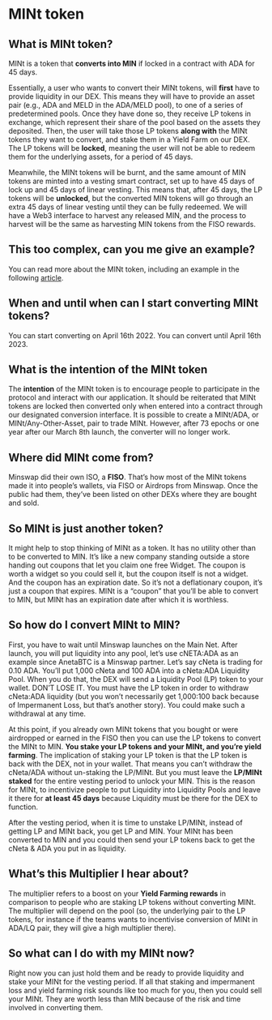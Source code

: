 # MINt token

## What is MINt token?

MINt is a token that **converts into MIN** if locked in a contract with ADA for 45 days.&#x20;

Essentially, a user who wants to convert their MINt tokens, will **first** have to provide liquidity in our DEX. This means they will have to provide an asset pair (e.g., ADA and MELD in the ADA/MELD pool), to one of a series of predetermined pools. Once they have done so, they receive LP tokens in exchange, which represent their share of the pool based on the assets they deposited. Then, the user will take those LP tokens **along with** the MINt tokens they want to convert, and stake them in a Yield Farm on our DEX. The LP tokens will be **locked**, meaning the user will not be able to redeem them for the underlying assets, for a period of 45 days.

Meanwhile, the MINt tokens will be burnt, and the same amount of MIN tokens are minted into a vesting smart contract, set up to have 45 days of lock up and 45 days of linear vesting. This means that, after 45 days, the LP tokens will be **unlocked**, but the converted MIN tokens will go through an extra 45 days of linear vesting until they can be fully redeemed. We will have a Web3 interface to harvest any released MIN, and the process to harvest will be the same as harvesting MIN tokens from the FISO rewards.

## This too complex, can you me give an example?

You can read more about the MINt token, including an example in the following [article](https://minswap-labs.medium.com/how-to-convert-your-mint-tokens-c7331c8eaa01).

## When and until when can I start converting MINt tokens?

You can start converting on April 16th 2022. You can convert until April 16th 2023.&#x20;

## What is the intention of the MINt token

The **intention** of the MINt token is to encourage people to participate in the protocol and interact with our application. It should be reiterated that MINt tokens are locked then converted only when entered into a contract through our designated conversion interface. It is possible to create a MINt/ADA, or MINt/Any-Other-Asset, pair to trade MINt. However, after 73 epochs or one year after our March 8th launch, the converter will no longer work.

## Where did MINt come from?&#x20;

Minswap did their own ISO, a **FISO**. That’s how most of the MINt tokens made it into people’s wallets, via FISO or Airdrops from Minswap. Once the public had them, they’ve been listed on other DEXs where they are bought and sold.

## So MINt is just another token?

It might help to stop thinking of MINt as a token. It has no utility other than to be converted to MIN. It’s like a new company standing outside a store handing out coupons that let you claim one free Widget. The coupon is worth a widget so you could sell it, but the coupon itself is not a widget. And the coupon has an expiration date. So it’s not a deflationary coupon, it’s just a coupon that expires. MINt is a “coupon” that you’ll be able to convert to MIN, but MINt has an expiration date after which it is worthless.

## So how do I convert MINt to MIN?

First, you have to wait until Minswap launches on the Main Net. After launch, you will put liquidity into any pool, let’s use cNETA:ADA as an example since AnetaBTC is a Minswap partner. Let’s say cNeta is trading for 0.10 ADA. You’ll put 1,000 cNeta and 100 ADA into a cNeta:ADA Liquidity Pool. When you do that, the DEX will send a Liquidity Pool (LP) token to your wallet. DON’T LOSE IT. You must have the LP token in order to withdraw cNeta:ADA liquidity (but you won’t necessarily get 1,000:100 back because of Impermanent Loss, but that’s another story). You could make such a withdrawal at any time.

At this point, if you already own MINt tokens that you bought or were airdropped or earned in the FISO then you can use the LP tokens to convert the MINt to MIN. **You stake your LP tokens and your MINt, and you’re yield farming**. The implication of staking your LP token is that the LP token is back with the DEX, not in your wallet. That means you can’t withdraw the cNeta/ADA without un-staking the LP/MINt. But you must leave the **LP/MINt staked** for the entire vesting period to unlock your MIN. This is the reason for MINt, to incentivize people to put Liquidity into Liquidity Pools and leave it there for **at least 45 days** because Liquidity must be there for the DEX to function.

After the vesting period, when it is time to unstake LP/MINt, instead of getting LP and MINt back, you get LP and MIN. Your MINt has been converted to MIN and you could then send your LP tokens back to get the cNeta & ADA you put in as liquidity.

## What’s this Multiplier I hear about?

The multiplier refers to a boost on your **Yield Farming rewards** in comparison to people who are staking LP tokens without converting MINt. The multiplier will depend on the pool (so, the underlying pair to the LP tokens, for instance if the teams wants to incentivise conversion of MINt in ADA/LQ pair, they will give a high multiplier there).

## So what can I do with my MINt now?

Right now you can just hold them and be ready to provide liquidity and stake your MINt for the vesting period. If all that staking and impermanent loss and yield farming risk sounds like too much for you, then you could sell your MINt. They are worth less than MIN because of the risk and time involved in converting them.
